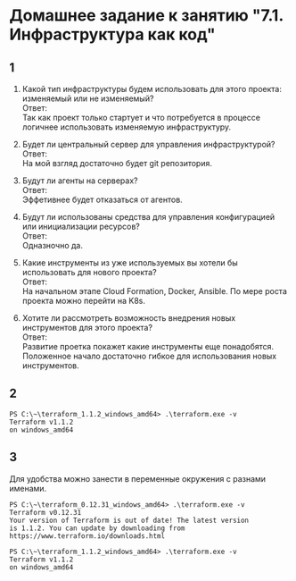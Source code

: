 # Домашнее задание к занятию "7.1. Инфраструктура как код"

## 1
1. Какой тип инфраструктуры будем использовать для этого проекта: изменяемый или не изменяемый?  
 Ответ:  
 Так как проект только стартует и что потребуется в процессе логичнее использовать изменяемую инфраструктуру.
 
1. Будет ли центральный сервер для управления инфраструктурой?  
Ответ:  
На мой взгляд достаточно будет git репозитория.
1. Будут ли агенты на серверах?  
Ответ:  
Эффетивнее будет отказаться от агентов.
1. Будут ли использованы средства для управления конфигурацией или инициализации ресурсов?  
Ответ:  
Одназночно да.

1. Какие инструменты из уже используемых вы хотели бы использовать для нового проекта?  
Ответ:  
На начальном этапе Сloud Formation, Docker, Ansible. По мере роста проекта можно перейти на K8s.

1. Хотите ли рассмотреть возможность внедрения новых инструментов для этого проекта?  
Ответ:  
Развитие проетка покажет какие инструменты еще понадобятся. Положенное начало достаточно гибкое для использования новых инструментов.


## 2
```buildoutcfg
PS C:\~\terraform_1.1.2_windows_amd64> .\terraform.exe -v
Terraform v1.1.2
on windows_amd64

```

## 3 
Для удобства можно занести в переменные окружения с разнами именами.
```buildoutcfg
PS C:\~\terraform_0.12.31_windows_amd64> .\terraform.exe -v
Terraform v0.12.31
Your version of Terraform is out of date! The latest version
is 1.1.2. You can update by downloading from https://www.terraform.io/downloads.html

PS C:\~\terraform_1.1.2_windows_amd64> .\terraform.exe -v
Terraform v1.1.2
on windows_amd64

```